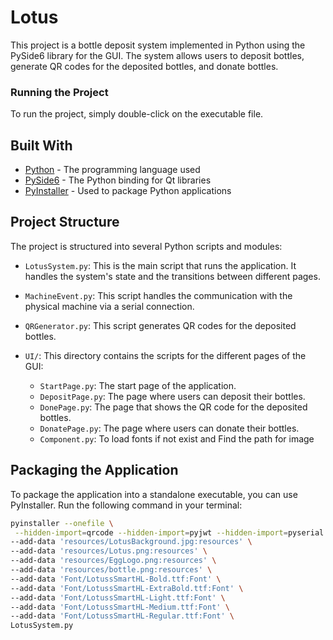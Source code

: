 # Lotus

This project is a bottle deposit system implemented in Python using the PySide6 library for the GUI. The system allows users to deposit bottles, generate QR codes for the deposited bottles, and donate bottles.

### Running the Project

To run the project, simply double-click on the executable file.

## Built With

* [Python](https://www.python.org/) - The programming language used
* [PySide6](https://www.qt.io/qt-for-python) - The Python binding for Qt libraries
* [PyInstaller](https://www.pyinstaller.org/) - Used to package Python applications

## Project Structure

The project is structured into several Python scripts and modules:

- `LotusSystem.py`: This is the main script that runs the application. It handles the system's state and the transitions between different pages.

- `MachineEvent.py`: This script handles the communication with the physical machine via a serial connection.

- `QRGenerator.py`: This script generates QR codes for the deposited bottles.

- `UI/`: This directory contains the scripts for the different pages of the GUI:
  - `StartPage.py`: The start page of the application.
  - `DepositPage.py`: The page where users can deposit their bottles.
  - `DonePage.py`: The page that shows the QR code for the deposited bottles.
  - `DonatePage.py`: The page where users can donate their bottles.
  - `Component.py`: To load fonts if not exist and Find the path for image

## Packaging the Application

To package the application into a standalone executable, you can use PyInstaller. Run the following command in your terminal:

```bash
pyinstaller --onefile \
 --hidden-import=qrcode --hidden-import=pyjwt --hidden-import=pyserial --hidden-import=PySide6 --hidden-import=getmac \
--add-data 'resources/LotusBackground.jpg:resources' \
--add-data 'resources/Lotus.png:resources' \
--add-data 'resources/EggLogo.png:resources' \
--add-data 'resources/bottle.png:resources' \
--add-data 'Font/LotussSmartHL-Bold.ttf:Font' \
--add-data 'Font/LotussSmartHL-ExtraBold.ttf:Font' \
--add-data 'Font/LotussSmartHL-Light.ttf:Font' \
--add-data 'Font/LotussSmartHL-Medium.ttf:Font' \
--add-data 'Font/LotussSmartHL-Regular.ttf:Font' \
LotusSystem.py
